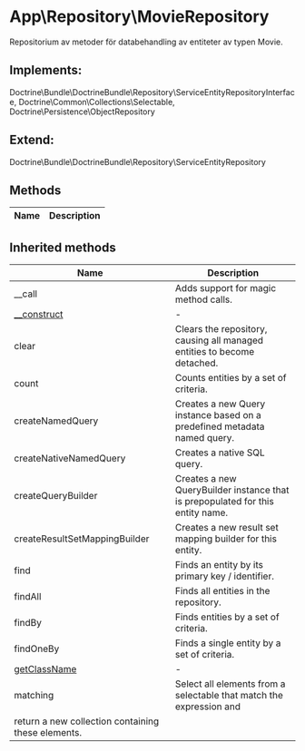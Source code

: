 # App\Repository\MovieRepository  

Repositorium av metoder för databehandling av entiteter av typen Movie.

## Implements:
Doctrine\Bundle\DoctrineBundle\Repository\ServiceEntityRepositoryInterface, Doctrine\Common\Collections\Selectable, Doctrine\Persistence\ObjectRepository

## Extend:

Doctrine\Bundle\DoctrineBundle\Repository\ServiceEntityRepository

## Methods

| Name | Description |
|------|-------------|

## Inherited methods

| Name | Description |
|------|-------------|
|__call|Adds support for magic method calls.|
| [__construct](https://secure.php.net/manual/en/doctrine\bundle\doctrinebundle\repository\serviceentityrepository.__construct.php) | - |
|clear|Clears the repository, causing all managed entities to become detached.|
|count|Counts entities by a set of criteria.|
|createNamedQuery|Creates a new Query instance based on a predefined metadata named query.|
|createNativeNamedQuery|Creates a native SQL query.|
|createQueryBuilder|Creates a new QueryBuilder instance that is prepopulated for this entity name.|
|createResultSetMappingBuilder|Creates a new result set mapping builder for this entity.|
|find|Finds an entity by its primary key / identifier.|
|findAll|Finds all entities in the repository.|
|findBy|Finds entities by a set of criteria.|
|findOneBy|Finds a single entity by a set of criteria.|
| [getClassName](https://secure.php.net/manual/en/doctrine\orm\entityrepository.getclassname.php) | - |
|matching|Select all elements from a selectable that match the expression and
return a new collection containing these elements.|


